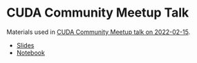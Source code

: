 # CUDA Community Meetup Talk

Materials used in [CUDA Community Meetup talk on
2022-02-15](https://www.meetup.com/ru-RU/CUDA-Community-Meetup-Group/events/283072473/).

- [Slides](slides.pdf)
- [Notebook](colab-demo-with-output.ipynb)
